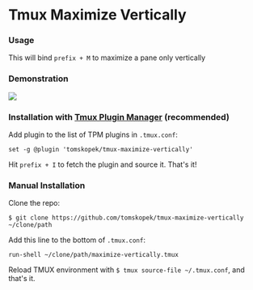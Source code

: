 # Tmux Maximize Vertically

### Usage
This will bind `prefix + M` to maximize a pane only vertically

### Demonstration

![](https://media.giphy.com/media/4Z5lIIX1H5Nngcp1YJ/giphy.gif)

### Installation with [Tmux Plugin Manager](https://github.com/tmux-plugins/tpm) (recommended)

Add plugin to the list of TPM plugins in `.tmux.conf`:

    set -g @plugin 'tomskopek/tmux-maximize-vertically'

Hit `prefix + I` to fetch the plugin and source it. That's it!

### Manual Installation

Clone the repo:

    $ git clone https://github.com/tomskopek/tmux-maximize-vertically ~/clone/path

Add this line to the bottom of `.tmux.conf`:

    run-shell ~/clone/path/maximize-vertically.tmux

Reload TMUX environment with `$ tmux source-file ~/.tmux.conf`, and that's it.
